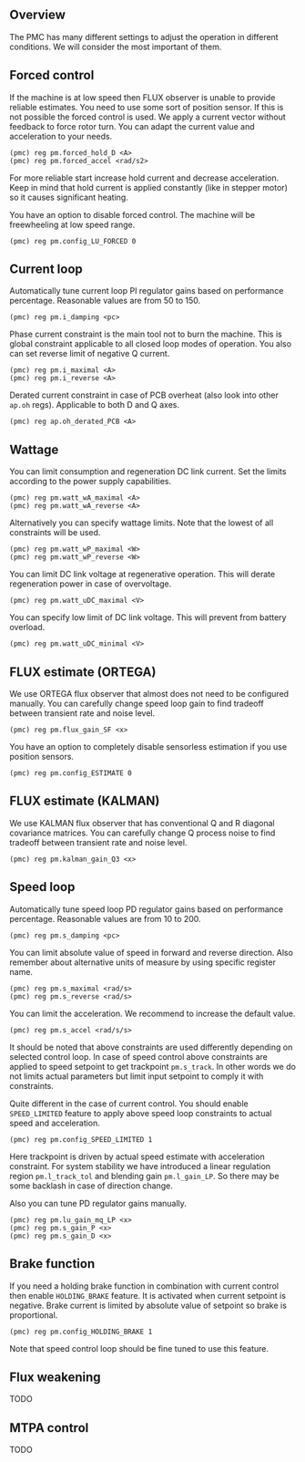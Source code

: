 ## Overview

The PMC has many different settings to adjust the operation in different
conditions. We will consider the most important of them.

## Forced control

If the machine is at low speed then FLUX observer is unable to provide reliable
estimates. You need to use some sort of position sensor. If this is not
possible the forced control is used. We apply a current vector without feedback
to force rotor turn. You can adapt the current value and acceleration to your
needs.

	(pmc) reg pm.forced_hold_D <A>
	(pmc) reg pm.forced_accel <rad/s2>

For more reliable start increase hold current and decrease acceleration. Keep
in mind that hold current is applied constantly (like in stepper motor) so it
causes significant heating.

You have an option to disable forced control. The machine will be freewheeling
at low speed range.

	(pmc) reg pm.config_LU_FORCED 0

## Current loop

Automatically tune current loop PI regulator gains based on performance
percentage. Reasonable values are from 50 to 150.

	(pmc) reg pm.i_damping <pc>

Phase current constraint is the main tool not to burn the machine. This is
global constraint applicable to all closed loop modes of operation. You also
can set reverse limit of negative Q current.

	(pmc) reg pm.i_maximal <A>
	(pmc) reg pm.i_reverse <A>

Derated current constraint in case of PCB overheat (also look into other
`ap.oh` regs). Applicable to both D and Q axes.

	(pmc) reg ap.oh_derated_PCB <A>

## Wattage

You can limit consumption and regeneration DC link current. Set the limits
according to the power supply capabilities.

	(pmc) reg pm.watt_wA_maximal <A>
	(pmc) reg pm.watt_wA_reverse <A>

Alternatively you can specify wattage limits. Note that the lowest of all
constraints will be used.

	(pmc) reg pm.watt_wP_maximal <W>
	(pmc) reg pm.watt_wP_reverse <W>

You can limit DC link voltage at regenerative operation. This will derate
regeneration power in case of overvoltage.

	(pmc) reg pm.watt_uDC_maximal <V>

You can specify low limit of DC link voltage. This will prevent from battery
overload.

	(pmc) reg pm.watt_uDC_minimal <V>

## FLUX estimate (ORTEGA)

We use ORTEGA flux observer that almost does not need to be configured
manually. You can carefully change speed loop gain to find tradeoff between
transient rate and noise level.

	(pmc) reg pm.flux_gain_SF <x>

You have an option to completely disable sensorless estimation if you use
position sensors.

	(pmc) reg pm.config_ESTIMATE 0

## FLUX estimate (KALMAN)

We use KALMAN flux observer that has conventional Q and R diagonal covariance
matrices. You can carefully change Q process noise to find tradeoff between
transient rate and noise level.

    (pmc) reg pm.kalman_gain_Q3 <x>

## Speed loop

Automatically tune speed loop PD regulator gains based on performance
percentage. Reasonable values are from 10 to 200.

	(pmc) reg pm.s_damping <pc>

You can limit absolute value of speed in forward and reverse direction. Also
remember about alternative units of measure by using specific register name.

	(pmc) reg pm.s_maximal <rad/s>
	(pmc) reg pm.s_reverse <rad/s>

You can limit the acceleration. We recommend to increase the default value.

	(pmc) reg pm.s_accel <rad/s/s>

It should be noted that above constraints are used differently depending on
selected control loop. In case of speed control above constraints are applied
to speed setpoint to get trackpoint `pm.s_track`. In other words we do not
limits actual parameters but limit input setpoint to comply it with
constraints.

Quite different in the case of current control. You should enable
`SPEED_LIMITED` feature to apply above speed loop constraints to actual speed
and acceleration.

    (pmc) reg pm.config_SPEED_LIMITED 1

Here trackpoint is driven by actual speed estimate with acceleration
constraint. For system stability we have introduced a linear regulation region
`pm.l_track_tol` and blending gain `pm.l_gain_LP`. So there may be some
backlash in case of direction change.

Also you can tune PD regulator gains manually.

    (pmc) reg pm.lu_gain_mq_LP <x>
	(pmc) reg pm.s_gain_P <x>
	(pmc) reg pm.s_gain_D <x>

## Brake function

If you need a holding brake function in combination with current control then
enable `HOLDING_BRAKE` feature. It is activated when current setpoint is
negative. Brake current is limited by absolute value of setpoint so brake is
proportional.

	(pmc) reg pm.config_HOLDING_BRAKE 1

Note that speed control loop should be fine tuned to use this feature.

## Flux weakening

TODO

## MTPA control

TODO
